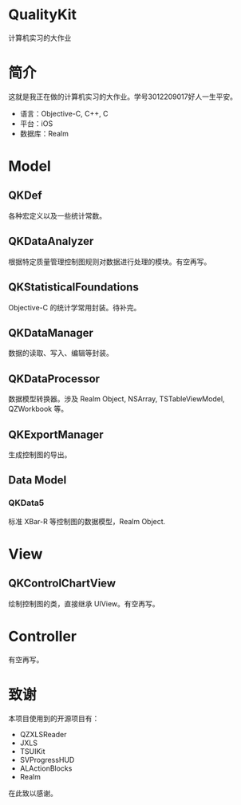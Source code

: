 # QualityKit
计算机实习的大作业

# 简介

这就是我正在做的计算机实习的大作业。学号3012209017好人一生平安。

* 语言：Objective-C, C++, C
* 平台：iOS
* 数据库：Realm

# Model

## QKDef

各种宏定义以及一些统计常数。

## QKDataAnalyzer

根据特定质量管理控制图规则对数据进行处理的模块。有空再写。

## QKStatisticalFoundations

Objective-C 的统计学常用封装。待补完。

## QKDataManager

数据的读取、写入、编辑等封装。

## QKDataProcessor

数据模型转换器。涉及 Realm Object, NSArray, TSTableViewModel, QZWorkbook 等。

## QKExportManager

生成控制图的导出。

## Data Model

### QKData5

标准 XBar-R 等控制图的数据模型，Realm Object.

# View

## QKControlChartView

绘制控制图的类，直接继承 UIView。有空再写。

# Controller

有空再写。

# 致谢

本项目使用到的开源项目有：

* QZXLSReader
* JXLS
* TSUIKit
* SVProgressHUD
* ALActionBlocks
* Realm

在此致以感谢。
